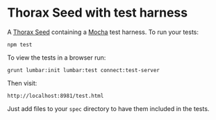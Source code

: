 Thorax Seed with test harness
===========

A [Thorax Seed](http://github.com/walmartlabs/thorax-seed) containing a [Mocha](http://visionmedia.github.com/mocha/) test harness. To run your tests:

    npm test

To view the tests in a browser run:

    grunt lumbar:init lumbar:test connect:test-server

Then visit:

    http://localhost:8981/test.html

Just add files to your `spec` directory to have them included in the tests.